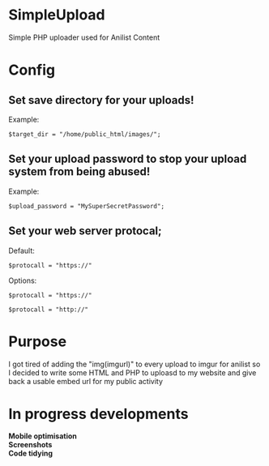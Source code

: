 # SimpleUpload
Simple PHP uploader used for Anilist Content

# Config
## Set save directory for your uploads!
Example:
```
$target_dir = "/home/public_html/images/";
```

## Set your upload password to stop your upload system from being abused!
Example:
```
$upload_password = "MySuperSecretPassword";
```

## Set your web server protocal;
Default:
```
$protocall = "https://"
```
Options:
```
$protocall = "https://"
```
```
$protocall = "http://"
```

# Purpose

I got tired of adding the "img(imgurl)" to every upload to imgur for anilist so I decided to write some HTML and PHP to uploasd to my website and give back a usable embed url for my public activity

# In progress developments

__Mobile optimisation__ <br>
__Screenshots__ <br>
__Code tidying__
